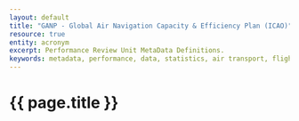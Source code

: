 ```yaml
---
layout: default
title: "GANP - Global Air Navigation Capacity & Efficiency Plan (ICAO)"
resource: true
entity: acronym
excerpt: Performance Review Unit MetaData Definitions.
keywords: metadata, performance, data, statistics, air transport, flights, europe, delay, safety
---
```

# {{ page.title }}

